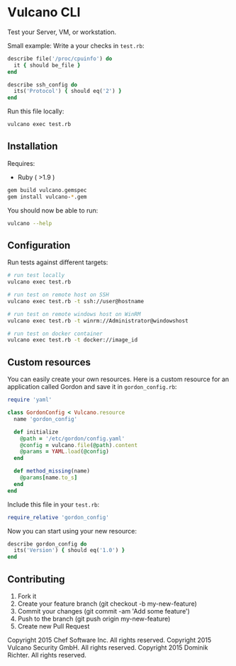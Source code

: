 # Vulcano CLI

Test your Server, VM, or workstation.

Small example: Write a your checks in `test.rb`:

```ruby
describe file('/proc/cpuinfo') do
  it { should be_file }
end

describe ssh_config do
  its('Protocol') { should eq('2') }
end
```

Run this file locally:

```bash
vulcano exec test.rb
```

## Installation

Requires:

* Ruby ( >1.9 )

```bash
gem build vulcano.gemspec
gem install vulcano-*.gem
```

You should now be able to run:

```bash
vulcano --help
```

## Configuration

Run tests against different targets:

```bash
# run test locally
vulcano exec test.rb

# run test on remote host on SSH
vulcano exec test.rb -t ssh://user@hostname

# run test on remote windows host on WinRM
vulcano exec test.rb -t winrm://Administrator@windowshost

# run test on docker container
vulcano exec test.rb -t docker://image_id
```

## Custom resources

You can easily create your own resources. Here is a custom resource for an
application called Gordon and save it in `gordon_config.rb`:

```ruby
require 'yaml'

class GordonConfig < Vulcano.resource
  name 'gordon_config'

  def initialize
    @path = '/etc/gordon/config.yaml'
    @config = vulcano.file(@path).content
    @params = YAML.load(@config)
  end

  def method_missing(name)
    @params[name.to_s]
  end
end
```

Include this file in your `test.rb`:

```ruby
require_relative 'gordon_config'
```

Now you can start using your new resource:

```ruby
describe gordon_config do
  its('Version') { should eq('1.0') }
end
```

## Contributing

1. Fork it
1. Create your feature branch (git checkout -b my-new-feature)
1. Commit your changes (git commit -am 'Add some feature')
1. Push to the branch (git push origin my-new-feature)
1. Create new Pull Request


Copyright 2015 Chef Software Inc. All rights reserved.
Copyright 2015 Vulcano Security GmbH. All rights reserved.
Copyright 2015 Dominik Richter. All rights reserved.
